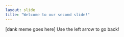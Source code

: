 ```yaml
---
layout: slide
title: "Welcome to our second slide!"
---
```

[dank meme goes here]
Use the left arrow to go back!

